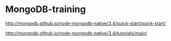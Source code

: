 # MongoDB-training

http://mongodb.github.io/node-mongodb-native/3.4/quick-start/quick-start/

http://mongodb.github.io/node-mongodb-native/3.4/tutorials/main/
